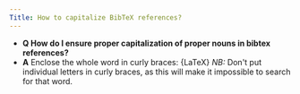 ```yaml
---
Title: How to capitalize BibTeX references?
---
```


- **Q How do I ensure proper capitalization of proper nouns in bibtex references?**
- **A** Enclose the whole word in curly braces: {LaTeX}
*NB:* Don't put individual letters in curly braces, as this will make it impossible to search for that word.

